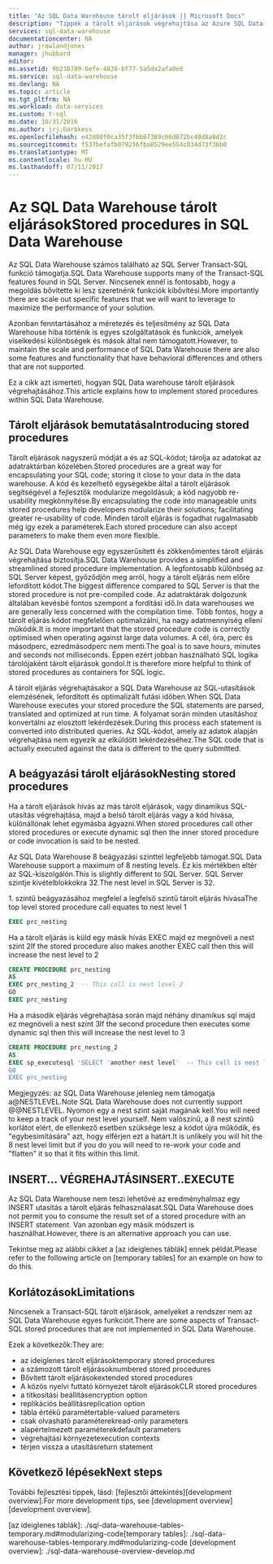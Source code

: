 ```yaml
---
title: "Az SQL Data Warehouse tárolt eljárások |} Microsoft Docs"
description: "Tippek a tárolt eljárások végrehajtása az Azure SQL Data Warehouse adattárházzal történő, megoldások."
services: sql-data-warehouse
documentationcenter: NA
author: jrowlandjones
manager: jhubbard
editor: 
ms.assetid: 9b238789-6efe-4820-bf77-5a5da2afa0e8
ms.service: sql-data-warehouse
ms.devlang: NA
ms.topic: article
ms.tgt_pltfrm: NA
ms.workload: data-services
ms.custom: t-sql
ms.date: 10/31/2016
ms.author: jrj;barbkess
ms.openlocfilehash: e42d80f0ca35f3fbb67389c66d072bc40d8a8d2c
ms.sourcegitcommit: f537befafb079256fba0529ee554c034d73f36b0
ms.translationtype: MT
ms.contentlocale: hu-HU
ms.lasthandoff: 07/11/2017
---
```

# <a name="stored-procedures-in-sql-data-warehouse"></a><span data-ttu-id="72f25-103">Az SQL Data Warehouse tárolt eljárások</span><span class="sxs-lookup"><span data-stu-id="72f25-103">Stored procedures in SQL Data Warehouse</span></span>
<span data-ttu-id="72f25-104">Az SQL Data Warehouse számos található az SQL Server Transact-SQL funkció támogatja.</span><span class="sxs-lookup"><span data-stu-id="72f25-104">SQL Data Warehouse supports many of the Transact-SQL features found in SQL Server.</span></span> <span data-ttu-id="72f25-105">Nincsenek ennél is fontosabb, hogy a megoldás bővítette ki lesz szeretnénk funkciók kibővítési.</span><span class="sxs-lookup"><span data-stu-id="72f25-105">More importantly there are scale out specific features that we will want to leverage to maximize the performance of your solution.</span></span>

<span data-ttu-id="72f25-106">Azonban fenntartásához a méretezés és teljesítmény az SQL Data Warehouse hiba történik is egyes szolgáltatások és funkciók, amelyek viselkedési különbségek és mások által nem támogatott.</span><span class="sxs-lookup"><span data-stu-id="72f25-106">However, to maintain the scale and performance of SQL Data Warehouse there are also some features and functionality that have behavioral differences and others that are not supported.</span></span>

<span data-ttu-id="72f25-107">Ez a cikk azt ismerteti, hogyan SQL Data warehouse tárolt eljárások végrehajtásához.</span><span class="sxs-lookup"><span data-stu-id="72f25-107">This article explains how to implement stored procedures within SQL Data Warehouse.</span></span>

## <a name="introducing-stored-procedures"></a><span data-ttu-id="72f25-108">Tárolt eljárások bemutatása</span><span class="sxs-lookup"><span data-stu-id="72f25-108">Introducing stored procedures</span></span>
<span data-ttu-id="72f25-109">Tárolt eljárások nagyszerű módját a és az SQL-kódot; tárolja az adatokat az adatraktárban közelében.</span><span class="sxs-lookup"><span data-stu-id="72f25-109">Stored procedures are a great way for encapsulating your SQL code; storing it close to your data in the data warehouse.</span></span> <span data-ttu-id="72f25-110">A kód és kezelhető egységekbe által a tárolt eljárások segítségével a fejlesztők modularize megoldásuk; a kód nagyobb re-usability megkönnyítése.</span><span class="sxs-lookup"><span data-stu-id="72f25-110">By encapsulating the code into manageable units stored procedures help developers modularize their solutions; facilitating greater re-usability of code.</span></span> <span data-ttu-id="72f25-111">Minden tárolt eljárás is fogadhat rugalmasabb még így ezek a paraméterek.</span><span class="sxs-lookup"><span data-stu-id="72f25-111">Each stored procedure can also accept parameters to make them even more flexible.</span></span>

<span data-ttu-id="72f25-112">Az SQL Data Warehouse egy egyszerűsített és zökkenőmentes tárolt eljárás végrehajtása biztosítja.</span><span class="sxs-lookup"><span data-stu-id="72f25-112">SQL Data Warehouse provides a simplified and streamlined stored procedure implementation.</span></span> <span data-ttu-id="72f25-113">A legfontosabb különbség az SQL Server képest, győződjön meg arról, hogy a tárolt eljárás nem előre lefordított kódot.</span><span class="sxs-lookup"><span data-stu-id="72f25-113">The biggest difference compared to SQL Server is that the stored procedure is not pre-compiled code.</span></span> <span data-ttu-id="72f25-114">Az adatraktárak dolgozunk általában kevésbé fontos szempont a fordítási idő.</span><span class="sxs-lookup"><span data-stu-id="72f25-114">In data warehouses we are generally less concerned with the compilation time.</span></span> <span data-ttu-id="72f25-115">Több fontos, hogy a tárolt eljárás kódot megfelelően optimalizálni, ha nagy adatmennyiség elleni működik.</span><span class="sxs-lookup"><span data-stu-id="72f25-115">It is more important that the stored procedure code is correctly optimised when operating against large data volumes.</span></span> <span data-ttu-id="72f25-116">A cél, óra, perc és másodperc, ezredmásodperc nem menti.</span><span class="sxs-lookup"><span data-stu-id="72f25-116">The goal is to save hours, minutes and seconds not milliseconds.</span></span> <span data-ttu-id="72f25-117">Éppen ezért jobban használható SQL logika tárolójaként tárolt eljárások gondol.</span><span class="sxs-lookup"><span data-stu-id="72f25-117">It is therefore more helpful to think of stored procedures as containers for SQL logic.</span></span>     

<span data-ttu-id="72f25-118">A tárolt eljárás végrehajtásakor a SQL Data Warehouse az SQL-utasítások elemzésének, lefordított és optimalizált futási időben.</span><span class="sxs-lookup"><span data-stu-id="72f25-118">When SQL Data Warehouse executes your stored procedure the SQL statements are parsed, translated and optimized at run time.</span></span> <span data-ttu-id="72f25-119">A folyamat során minden utasításhoz konvertálni az elosztott lekérdezések.</span><span class="sxs-lookup"><span data-stu-id="72f25-119">During this process each statement is converted into distributed queries.</span></span> <span data-ttu-id="72f25-120">Az SQL-kódot, amely az adatok alapján végrehajtása nem egyezik az elküldött lekérdezéséhez.</span><span class="sxs-lookup"><span data-stu-id="72f25-120">The SQL code that is actually executed against the data is different to the query submitted.</span></span>

## <a name="nesting-stored-procedures"></a><span data-ttu-id="72f25-121">A beágyazási tárolt eljárások</span><span class="sxs-lookup"><span data-stu-id="72f25-121">Nesting stored procedures</span></span>
<span data-ttu-id="72f25-122">Ha a tárolt eljárások hívás az más tárolt eljárások, vagy dinamikus SQL-utasítás végrehajtása, majd a belső tárolt eljárás vagy a kód hívása, különállónak lehet egymásba ágyazni.</span><span class="sxs-lookup"><span data-stu-id="72f25-122">When stored procedures call other stored procedures or execute dynamic sql then the inner stored procedure or code invocation is said to be nested.</span></span>

<span data-ttu-id="72f25-123">Az SQL Data Warehouse 8 beágyazási szinttel legfeljebb támogat.</span><span class="sxs-lookup"><span data-stu-id="72f25-123">SQL Data Warehouse support a maximum of 8 nesting levels.</span></span> <span data-ttu-id="72f25-124">Ez kis mértékben eltér az SQL-kiszolgálón.</span><span class="sxs-lookup"><span data-stu-id="72f25-124">This is slightly different to SQL Server.</span></span> <span data-ttu-id="72f25-125">SQL Server szintje kivételblokkokra 32.</span><span class="sxs-lookup"><span data-stu-id="72f25-125">The nest level in SQL Server is 32.</span></span>

<span data-ttu-id="72f25-126">1. szintű beágyazásához megfelel a legfelső szintű tárolt eljárás hívása</span><span class="sxs-lookup"><span data-stu-id="72f25-126">The top level stored procedure call equates to nest level 1</span></span>

```sql
EXEC prc_nesting
```
<span data-ttu-id="72f25-127">Ha a tárolt eljárás is küld egy másik hívás EXEC majd ez megnöveli a nest szint 2</span><span class="sxs-lookup"><span data-stu-id="72f25-127">If the stored procedure also makes another EXEC call then this will increase the nest level to 2</span></span>

```sql
CREATE PROCEDURE prc_nesting
AS
EXEC prc_nesting_2  -- This call is nest level 2
GO
EXEC prc_nesting
```
<span data-ttu-id="72f25-128">Ha a második eljárás végrehajtása során majd néhány dinamikus sql majd ez megnöveli a nest szint 3</span><span class="sxs-lookup"><span data-stu-id="72f25-128">If the second procedure then executes some dynamic sql then this will increase the nest level to 3</span></span>

```sql
CREATE PROCEDURE prc_nesting_2
AS
EXEC sp_executesql 'SELECT 'another nest level'  -- This call is nest level 2
GO
EXEC prc_nesting
```

<span data-ttu-id="72f25-129">Megjegyzés: az SQL Data Warehouse jelenleg nem támogatja a@NESTLEVEL.</span><span class="sxs-lookup"><span data-stu-id="72f25-129">Note SQL Data Warehouse does not currently support @@NESTLEVEL.</span></span> <span data-ttu-id="72f25-130">Nyomon egy a nest szint saját magának kell.</span><span class="sxs-lookup"><span data-stu-id="72f25-130">You will need to keep a track of your nest level yourself.</span></span> <span data-ttu-id="72f25-131">Nem valószínű, a 8 nest szintű korlátot elért, de ellenkező esetben szüksége lesz a kódot újra működik, és "egybesimítására" azt, hogy elférjen ezt a határt.</span><span class="sxs-lookup"><span data-stu-id="72f25-131">It is unlikely you will hit the 8 nest level limit but if you do you will need to re-work your code and "flatten" it so that it fits within this limit.</span></span>

## <a name="insertexecute"></a><span data-ttu-id="72f25-132">INSERT... VÉGREHAJTÁS</span><span class="sxs-lookup"><span data-stu-id="72f25-132">INSERT..EXECUTE</span></span>
<span data-ttu-id="72f25-133">Az SQL Data Warehouse nem teszi lehetővé az eredményhalmaz egy INSERT utasítás a tárolt eljárás felhasználását.</span><span class="sxs-lookup"><span data-stu-id="72f25-133">SQL Data Warehouse does not permit you to consume the result set of a stored procedure with an INSERT statement.</span></span> <span data-ttu-id="72f25-134">Van azonban egy másik módszert is használhat.</span><span class="sxs-lookup"><span data-stu-id="72f25-134">However, there is an alternative approach you can use.</span></span>

<span data-ttu-id="72f25-135">Tekintse meg az alábbi cikket a [az ideiglenes táblák] ennek példát.</span><span class="sxs-lookup"><span data-stu-id="72f25-135">Please refer to the following article on [temporary tables] for an example on how to do this.</span></span>

## <a name="limitations"></a><span data-ttu-id="72f25-136">Korlátozások</span><span class="sxs-lookup"><span data-stu-id="72f25-136">Limitations</span></span>
<span data-ttu-id="72f25-137">Nincsenek a Transact-SQL tárolt eljárások, amelyeket a rendszer nem az SQL Data Warehouse egyes funkcióit.</span><span class="sxs-lookup"><span data-stu-id="72f25-137">There are some aspects of Transact-SQL stored procedures that are not implemented in SQL Data Warehouse.</span></span>

<span data-ttu-id="72f25-138">Ezek a következők:</span><span class="sxs-lookup"><span data-stu-id="72f25-138">They are:</span></span>

* <span data-ttu-id="72f25-139">az ideiglenes tárolt eljárások</span><span class="sxs-lookup"><span data-stu-id="72f25-139">temporary stored procedures</span></span>
* <span data-ttu-id="72f25-140">a számozott tárolt eljárások</span><span class="sxs-lookup"><span data-stu-id="72f25-140">numbered stored procedures</span></span>
* <span data-ttu-id="72f25-141">Bővített tárolt eljárások</span><span class="sxs-lookup"><span data-stu-id="72f25-141">extended stored procedures</span></span>
* <span data-ttu-id="72f25-142">A közös nyelvi futtató környezet tárolt eljárások</span><span class="sxs-lookup"><span data-stu-id="72f25-142">CLR stored procedures</span></span>
* <span data-ttu-id="72f25-143">a titkosítási beállítás</span><span class="sxs-lookup"><span data-stu-id="72f25-143">encryption option</span></span>
* <span data-ttu-id="72f25-144">replikációs beállítás</span><span class="sxs-lookup"><span data-stu-id="72f25-144">replication option</span></span>
* <span data-ttu-id="72f25-145">tábla értékű paraméter</span><span class="sxs-lookup"><span data-stu-id="72f25-145">table-valued parameters</span></span>
* <span data-ttu-id="72f25-146">csak olvasható paraméterek</span><span class="sxs-lookup"><span data-stu-id="72f25-146">read-only parameters</span></span>
* <span data-ttu-id="72f25-147">alapértelmezett paraméterek</span><span class="sxs-lookup"><span data-stu-id="72f25-147">default parameters</span></span>
* <span data-ttu-id="72f25-148">végrehajtási környezet</span><span class="sxs-lookup"><span data-stu-id="72f25-148">execution contexts</span></span>
* <span data-ttu-id="72f25-149">térjen vissza a utasítás</span><span class="sxs-lookup"><span data-stu-id="72f25-149">return statement</span></span>

## <a name="next-steps"></a><span data-ttu-id="72f25-150">Következő lépések</span><span class="sxs-lookup"><span data-stu-id="72f25-150">Next steps</span></span>
<span data-ttu-id="72f25-151">További fejlesztési tippek, lásd: [fejlesztői áttekintés][development overview].</span><span class="sxs-lookup"><span data-stu-id="72f25-151">For more development tips, see [development overview][development overview].</span></span>

<!--Image references-->

<!--Article references-->
<span data-ttu-id="72f25-152">[az ideiglenes táblák]: ./sql-data-warehouse-tables-temporary.md#modularizing-code</span><span class="sxs-lookup"><span data-stu-id="72f25-152">[temporary tables]: ./sql-data-warehouse-tables-temporary.md#modularizing-code</span></span>
[development overview]: ./sql-data-warehouse-overview-develop.md

<!--MSDN references-->
[nest level]: https://msdn.microsoft.com/library/ms187371.aspx

<!--Other Web references-->
